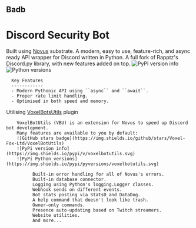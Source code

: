 ## Badb
# Discord Security Bot
Built using [Novus](https://github.com/Voxel-Fox-Ltd/Novus) substrate.
      A modern, easy to use, feature-rich, and async ready API wrapper for Discord written in Python.
      A full fork of Rapptz's Discord.py library, with new features added on top.
      ![PyPI version info](https://img.shields.io/pypi/v/novus.svg)
      ![Python versions](https://img.shields.io/pypi/pyversions/novus.svg)

      Key Features
      ------------
      - Modern Pythonic API using ``async`` and ``await``.
      - Proper rate limit handling.
      - Optimised in both speed and memory.
      
Utilising [VoxelBotsUtils](https://github.com/Voxel-Fox-Ltd/VoxelBotUtils) plugin

        VoxelBotUtils (VBU) is an extension for Novus to speed up Discord bot development.
        Many features are available to you by default:
        ![GitHub stars badge](https://img.shields.io/github/stars/Voxel-Fox-Ltd/VoxelBotUtils)
        ![PyPi version info](https://img.shields.io/pypi/v/voxelbotutils.svg)
        ![PyPi Python versions](https://img.shields.io/pypi/pyversions/voxelbotutils.svg)

              Built-in error handling for all of Novus's errors.
              Built-in database connector.
              Logging using Python's logging.Logger classes.
              Webhook sends on different events.
              Bot stats posting via StatsD and DataDog.
              A help command that doesn't look like trash.
              Owner-only commands.
              Presence auto-updating based on Twitch streamers.
              Website utilities.
              And more...
              
